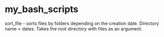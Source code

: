 # my_bash_scripts


sort_file - sorts files by folders depending on the creation date. Directory name = dates. Takes the root directory with files as an argument.
